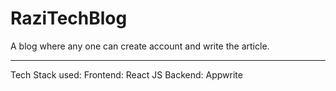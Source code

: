 # RaziTechBlog
A blog where any one can create account and write the article.

---
Tech Stack used:
Frontend: React JS
Backend: Appwrite
